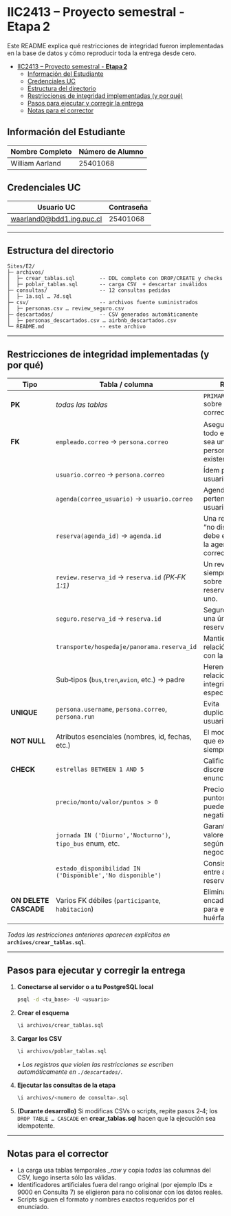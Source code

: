 <!-- # IIC2413 - Bases de Datos: Entrega 2



## Assumptions

Based on the hierarchicaly strcuture when filtering `usuarious`, and `empleados` they must also fulfill the criterion of the `persona`.

How to handle duplicates, and potential missing information, two with the same primary key e.g. missing phone number?

## Cases

There were a case when inserting into `agenda` where there exists an correo, which does not exist in the `usuario` table.

When inserting data manually, ID could be done dynamically but in this case hard coding was the easiest given time and the SQL language.
 -->

# IIC2413 – Proyecto semestral - **Etapa 2**

Este README explica qué restricciones de integridad fueron implementadas en la base de datos y cómo reproducir toda la entrega desde cero.

- [IIC2413 – Proyecto semestral - **Etapa 2**](#iic2413--proyecto-semestral---etapa2)
  - [Información del Estudiante](#información-del-estudiante)
  - [Credenciales UC](#credenciales-uc)
  - [Estructura del directorio](#estructura-del-directorio)
  - [Restricciones de integridad implementadas (y por qué)](#restricciones-de-integridad-implementadas-y-porqué)
  - [Pasos para ejecutar y corregir la entrega](#pasos-para-ejecutar-y-corregir-la-entrega)
  - [Notas para el corrector](#notas-para-el-corrector)

## Información del Estudiante

| **Nombre Completo**     | **Número de Alumno** |
|-------------------------|----------------------|
| William Aarland      |     25401068 |

## Credenciales UC

| **Usuario UC**                       | **Contraseña** |
|-------------------------------------|----------------|
| waarland0@bdd1.ing.puc.cl         | 25401068 |

---

## Estructura del directorio

```
Sites/E2/
├─ archivos/
│  ├─ crear_tablas.sql        -- DDL completo con DROP/CREATE y checks
│  ├─ poblar_tablas.sql       -- carga CSV  + descartar inválidos
├─ consultas/                 -- 12 consultas pedidas
│  ├─ 1a.sql … 7d.sql
├─ csv/                       -- archivos fuente suministrados
│  ├─ personas.csv … review_seguro.csv
├─ descartados/               -- CSV generados automáticamente
│  ├─ personas_descartados.csv … airbnb_descartados.csv
└─ README.md                  -- este archivo
```

---

## Restricciones de integridad implementadas (y por qué)

| Tipo                  | Tabla / columna                                           | Regla                                                         | Motivo                              |
| --------------------- | --------------------------------------------------------- | ------------------------------------------------------------- | ----------------------------------- |
| **PK**                | *todas las tablas*                                        | `PRIMARY KEY` sobre id o correo                               | Identifica unívocamente cada tupla. |
| **FK**                | `empleado.correo` → `persona.correo`                      | Asegura que todo empleado sea una persona existente.          |                                     |
|                       | `usuario.correo` → `persona.correo`                       | Ídem para usuarios.                                           |                                     |
|                       | `agenda(correo_usuario)` → `usuario.correo`               | Agenda sólo pertenece a un usuario válido.                    |                                     |
|                       | `reserva(agenda_id)` → `agenda.id`            | Una reserva “no disponible” debe estar en la agenda correcta. |                                     |
|                       | `review.reserva_id` → `reserva.id` *(PK‑FK 1:1)*          | Un review siempre yace sobre una reserva y sólo uno.          |                                     |
|                       | `seguro.reserva_id` → `reserva.id`                        | Seguro ligado a una única reserva.                            |                                     |
|                       | `transporte/hospedaje/panorama.reserva_id`                | Mantiene relación 1‑a‑1 con la reserva.                       |                                     |
|                       | Sub‑tipos (`bus`,`tren`,`avion`, etc.) → padre            | Herencia relacional: integridad de especialización.           |                                     |
| **UNIQUE**            | `persona.username`, `persona.correo`, `persona.run`       | Evita duplicados de usuario.                                  |                                     |
| **NOT NULL**          | Atributos esenciales (nombres, id, fechas, etc.)          | El modelo exige que existan siempre.                          |                                     |
| **CHECK**             | `estrellas BETWEEN 1 AND 5`                               | Calificaciones discretas según enunciado.                     |                                     |
|                       | `precio/monto/valor/puntos > 0`                           | Precios y puntos nunca pueden ser negativos.                  |                                     |
|                       | `jornada IN ('Diurno','Nocturno')`, `tipo_bus` enum, etc. | Garantiza valores válidos según reglas de negocio.            |                                     |
|                       | `estado_disponibilidad IN ('Disponible','No disponible')` | Consistencia entre agenda y reserva.                          |                                     |
| **ON DELETE CASCADE** | Varios FK débiles (`participante`, `habitacion`)          | Eliminación encadenada para evitar huérfanos.                 |                                     |

*Todas las restricciones anteriores aparecen explícitas en* **`archivos/crear_tablas.sql`**.

---

## Pasos para ejecutar y corregir la entrega

1. **Conectarse al servidor o a tu PostgreSQL local**

   ```bash
   psql -d <tu_base> -U <usuario>
   ```

2. **Crear el esquema**

   ```bash
   \i archivos/crear_tablas.sql
   ```

3. **Cargar los CSV**

   ```bash
   \i archivos/poblar_tablas.sql
   ```

   *• Los registros que violen las restricciones se escriben automáticamente en `./descartados/`.*

4. **Ejecutar las consultas de la etapa**

   ```bash
   \i archivos/<numero de consulta>.sql
   ```

5. **(Durante desarrollo)** Si modificas CSVs o scripts, repite pasos 2‑4; los `DROP TABLE … CASCADE` en **crear\_tablas.sql** hacen que la ejecución sea idempotente.

---

## Notas para el corrector

* La carga usa tablas temporales *\_raw* y copia *todas* las columnas del CSV, luego inserta sólo las válidas.
* Identificadores artificiales fuera del rango original (por ejemplo IDs $\geq$ 9000 en Consulta 7) se eligieron para no colisionar con los datos reales.
* Scripts siguen el formato y nombres exactos requeridos por el enunciado.
